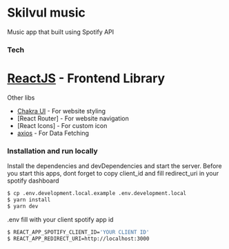 # Skilvul music

Music app that built using Spotify API

### Tech

# [ReactJS] - Frontend Library

Other libs

- [Chakra UI] - For website styling
- [React Router] - For website navigation
- [React Icons] - For custom icon
- [axios] - For Data Fetching

### Installation and run locally

Install the dependencies and devDependencies and start the server.
Before you start this apps, dont forget to copy client_id and fill redirect_uri in your spotify dashboard

```sh
$ cp .env.development.local.example .env.development.local
$ yarn install
$ yarn dev
```

.env fill with your client spotify app id

```sh
$ REACT_APP_SPOTIFY_CLIENT_ID='YOUR CLIENT ID'
$ REACT_APP_REDIRECT_URI=http://localhost:3000
```

[reactjs]: http://reactjs.org
[chakra ui]: https://chakra-ui.com/
[axios]: https://github.com/axios/axios
